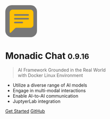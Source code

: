 <img src="https://raw.githubusercontent.com/yohasebe/monadic-chat/refs/heads/main/docs/assets/images/favicon/favicon.png" width="100px" style="border-radius: 20%;"/>

# Monadic Chat <small>0.9.16</small>

> AI Framework Grounded in the Real World<br />with Docker Linux Environment

- Utilize a diverse range of AI models
- Engage in multi-modal interactions
- Enable AI-to-AI communication
- JuptyerLab integration

[Get Started](#monadic-chat)
[GitHub](https://github.com/yohasebe/monadic-chat/)

